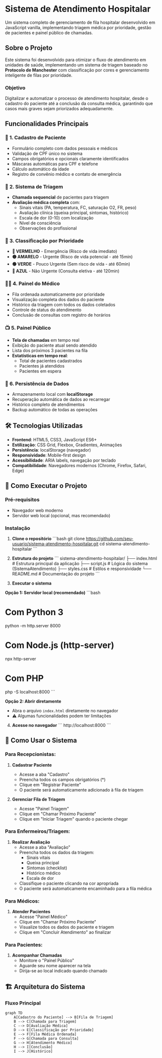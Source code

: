 #  Sistema de Atendimento Hospitalar

Um sistema completo de gerenciamento de fila hospitalar desenvolvido em JavaScript vanilla, implementando triagem médica por prioridade, gestão de pacientes e painel público de chamadas.

##  Sobre o Projeto

Este sistema foi desenvolvido para otimizar o fluxo de atendimento em unidades de saúde, implementando um sistema de triagem baseado no **Protocolo de Manchester** com classificação por cores e gerenciamento inteligente de filas por prioridade.

###  Objetivo

Digitalizar e automatizar o processo de atendimento hospitalar, desde o cadastro do paciente até a conclusão da consulta médica, garantindo que casos mais graves sejam priorizados adequadamente.

##  Funcionalidades Principais

### 👤 **1. Cadastro de Paciente**
- Formulário completo com dados pessoais e médicos
- Validação de CPF único no sistema
- Campos obrigatórios e opcionais claramente identificados
- Máscaras automáticas para CPF e telefone
- Cálculo automático da idade
- Registro de convênio médico e contato de emergência

### 🚨 **2. Sistema de Triagem**
- **Chamada sequencial** de pacientes para triagem
- **Avaliação médica completa** com:
  - Sinais vitais (PA, temperatura, FC, saturação O2, FR, peso)
  - Avaliação clínica (queixa principal, sintomas, histórico)
  - Escala de dor (0-10) com localização
  - Nível de consciência
  - Observações do profissional

### 🎨 **3. Classificação por Prioridade**
- **🔴 VERMELHO** - Emergência (Risco de vida imediato)
- **🟡 AMARELO** - Urgente (Risco de vida potencial - até 15min)
- **🟢 VERDE** - Pouco Urgente (Sem risco de vida - até 60min)
- **🔵 AZUL** - Não Urgente (Consulta eletiva - até 120min)

### 👨‍⚕️ **4. Painel do Médico**
- Fila ordenada automaticamente por prioridade
- Visualização completa dos dados do paciente
- Histórico da triagem com todos os dados coletados
- Controle de status do atendimento
- Conclusão de consultas com registro de horários

### 📺 **5. Painel Público**
- **Tela de chamadas** em tempo real
- Exibição do paciente atual sendo atendido
- Lista dos próximos 3 pacientes na fila
- **Estatísticas em tempo real**:
  - Total de pacientes cadastrados
  - Pacientes já atendidos
  - Pacientes em espera

### 💾 **6. Persistência de Dados**
- Armazenamento local com **localStorage**
- Recuperação automática de dados ao recarregar
- Histórico completo de atendimentos
- Backup automático de todas as operações

## 🛠️ Tecnologias Utilizadas

- **Frontend**: HTML5, CSS3, JavaScript ES6+
- **Estilização**: CSS Grid, Flexbox, Gradientes, Animações
- **Persistência**: localStorage (navegador)
- **Responsividade**: Mobile-first design
- **Acessibilidade**: ARIA labels, navegação por teclado
- **Compatibilidade**: Navegadores modernos (Chrome, Firefox, Safari, Edge)

## 🚀 Como Executar o Projeto

### Pré-requisitos
- Navegador web moderno
- Servidor web local (opcional, mas recomendado)

### Instalação

1. **Clone o repositório**
\`\`\`bash
git clone https://github.com/seu-usuario/sistema-atendimento-hospitalar.git
cd sistema-atendimento-hospitalar
\`\`\`

2. **Estrutura do projeto**
\`\`\`
sistema-atendimento-hospitalar/
├── index.html          # Estrutura principal da aplicação
├── script.js           # Lógica do sistema (SistemaAtendimento)
├── styles.css          # Estilos e responsividade
└── README.md           # Documentação do projeto
\`\`\`

3. **Executar o sistema**

**Opção 1: Servidor local (recomendado)**
\`\`\`bash
# Com Python 3
python -m http.server 8000

# Com Node.js (http-server)
npx http-server

# Com PHP
php -S localhost:8000
\`\`\`

**Opção 2: Abrir diretamente**
- Abra o arquivo `index.html` diretamente no navegador
- ⚠️ Algumas funcionalidades podem ter limitações

4. **Acesse no navegador**
\`\`\`
http://localhost:8000
\`\`\`

## 📱 Como Usar o Sistema

### Para Recepcionistas:

1. **Cadastrar Paciente**
   - Acesse a aba "Cadastro"
   - Preencha todos os campos obrigatórios (*)
   - Clique em "Registrar Paciente"
   - O paciente será automaticamente adicionado à fila de triagem

2. **Gerenciar Fila de Triagem**
   - Acesse "Painel Triagem"
   - Clique em "Chamar Próximo Paciente"
   - Clique em "Iniciar Triagem" quando o paciente chegar

### Para Enfermeiros/Triagem:

1. **Realizar Avaliação**
   - Acesse a aba "Avaliação"
   - Preencha todos os dados da triagem:
     - Sinais vitais
     - Queixa principal
     - Sintomas (checklist)
     - Histórico médico
     - Escala de dor
   - Classifique o paciente clicando na cor apropriada
   - O paciente será automaticamente encaminhado para a fila médica

### Para Médicos:

1. **Atender Pacientes**
   - Acesse "Painel Médico"
   - Clique em "Chamar Próximo Paciente"
   - Visualize todos os dados do paciente e triagem
   - Clique em "Concluir Atendimento" ao finalizar

### Para Pacientes:

1. **Acompanhar Chamadas**
   - Monitore o "Painel Público"
   - Aguarde seu nome aparecer na tela
   - Dirija-se ao local indicado quando chamado

## 🏗️ Arquitetura do Sistema

### Fluxo Principal
```mermaid
graph TD
    A[Cadastro do Paciente] --> B[Fila de Triagem]
    B --> C[Chamada para Triagem]
    C --> D[Avaliação Médica]
    D --> E[Classificação por Prioridade]
    E --> F[Fila Médica Ordenada]
    F --> G[Chamada para Consulta]
    G --> H[Atendimento Médico]
    H --> I[Conclusão]
    I --> J[Histórico]
